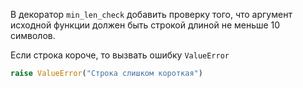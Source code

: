 В декоратор `min_len_check` добавить проверку того, что аргумент исходной 
функции должен быть строкой длиной не меньше 10 символов.

Если строка короче, то вызвать ошибку `ValueError`
```python
raise ValueError("Строка слишком короткая")
```
